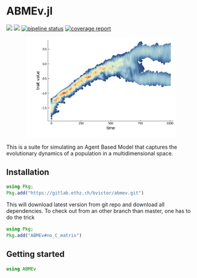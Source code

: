 # ABMEv.jl
[![](https://img.shields.io/badge/docs-stable-blue.svg)](https://vboussange.github.io/ABMEv.jl/stable)
[![](https://img.shields.io/badge/docs-dev-blue.svg)](https://vboussange.github.io/ABMEv.jl/dev)
[![pipeline status](https://gitlab.ethz.ch/bvictor/abmev/badges/master/pipeline.svg)](https://gitlab.ethz.ch/bvictor/abmev/-/commits/master)
[![coverage report](https://gitlab.ethz.ch/bvictor/abmev/badges/master/coverage.svg)](https://gitlab.ethz.ch/bvictor/abmev/-/commits/master)

<div align="center"> <img
src="docs/src/assets/abmev_1d.png"
alt="ABMEv.jl logo" width="400"></img> </div>

This is a suite for simulating an Agent Based Model that captures the evolutionary dynamics of a population in a multidimensional space.

## Installation
```julia
using Pkg;
Pkg.add("https://gitlab.ethz.ch/bvictor/abmev.git")
```
This will download latest version from git repo and download all dependencies.
To check out from an other branch than master, one has to do the trick
```julia
using Pkg;
Pkg.add("ABMEv#no_C_matrix")
```
## Getting started
```julia
using ABMEv
```
